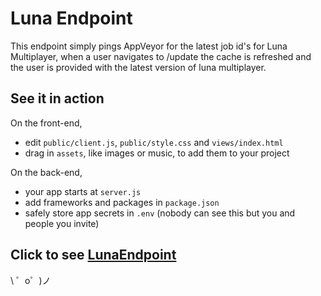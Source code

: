 Luna Endpoint
=================
This endpoint simply pings AppVeyor for the latest job id's for Luna Multiplayer, when a user navigates to /update the cache is refreshed and the user is provided with the latest version of luna multiplayer.


See it in action
------------

On the front-end,
- edit `public/client.js`, `public/style.css` and `views/index.html`
- drag in `assets`, like images or music, to add them to your project

On the back-end,
- your app starts at `server.js`
- add frameworks and packages in `package.json`
- safely store app secrets in `.env` (nobody can see this but you and people you invite)


Click to see [LunaEndpoint](https://luna-endpoint.glitch.me/)
-------------------

\ ゜o゜)ノ
